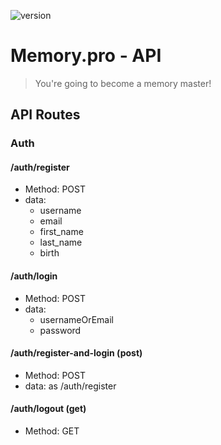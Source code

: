 ![version](https://img.shields.io/badge/version-0.0.02%20(sketch)-red)

# Memory.pro - API

> You're going to become a memory master!

## API Routes

### Auth

#### /auth/register

- Method: POST
- data:
  - username
  - email
  - first_name
  - last_name
  - birth

#### /auth/login

- Method: POST
- data:
  - usernameOrEmail
  - password

#### /auth/register-and-login (post)

- Method: POST
- data: as /auth/register

#### /auth/logout (get)

- Method: GET

